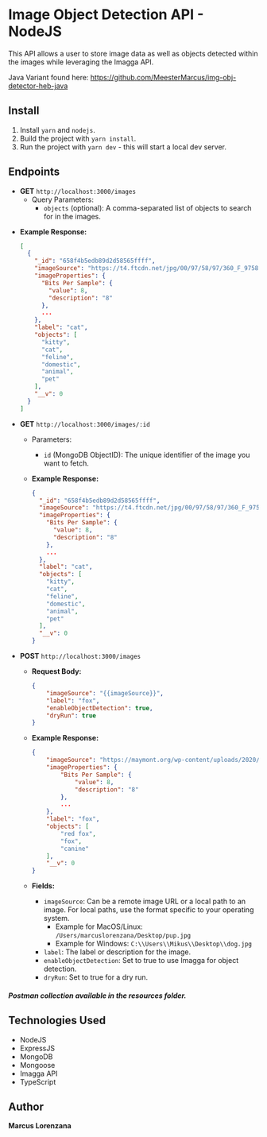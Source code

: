 # Image Object Detection API - NodeJS

This API allows a user to store image data as well as objects detected within the images while leveraging the Imagga
API.

Java Variant found here: https://github.com/MeesterMarcus/img-obj-detector-heb-java

## Install
1. Install `yarn` and `nodejs`.
2. Build the project with `yarn install`.
3. Run the project with `yarn dev` - this will start a local dev server.

## Endpoints
* **GET** `http://localhost:3000/images`
  - Query Parameters:
    - `objects` (optional): A comma-separated list of objects to search for in the images.

- **Example Response:**
  ```json
  [
    {
      "_id": "658f4b5edb89d2d58565ffff",
      "imageSource": "https://t4.ftcdn.net/jpg/00/97/58/97/360_F_97589769_t45CqXyzjz0KXwoBZT9PRaWGHRk5hQqQ.jpg",
      "imageProperties": {
        "Bits Per Sample": {
          "value": 8,
          "description": "8"
        },
        ...
      },
      "label": "cat",
      "objects": [
        "kitty",
        "cat",
        "feline",
        "domestic",
        "animal",
        "pet"
      ],
      "__v": 0
    }
  ]
  ```

* **GET** `http://localhost:3000/images/:id`
  - Parameters:
    - `id` (MongoDB ObjectID): The unique identifier of the image you want to fetch.

  - **Example Response:**
    ```json
    {
      "_id": "658f4b5edb89d2d58565ffff",
      "imageSource": "https://t4.ftcdn.net/jpg/00/97/58/97/360_F_97589769_t45CqXyzjz0KXwoBZT9PRaWGHRk5hQqQ.jpg",
      "imageProperties": {
        "Bits Per Sample": {
          "value": 8,
          "description": "8"
        },
        ...
      },
      "label": "cat",
      "objects": [
        "kitty",
        "cat",
        "feline",
        "domestic",
        "animal",
        "pet"
      ],
      "__v": 0
    }
    ```

* **POST** `http://localhost:3000/images`
  - **Request Body:**
    ```json
    {
        "imageSource": "{{imageSource}}",
        "label": "fox",
        "enableObjectDetection": true,
        "dryRun": true
    }
    ```

  - **Example Response:**
    ```json
    {
        "imageSource": "https://maymont.org/wp-content/uploads/2020/04/banner-red-fox.jpg",
        "imageProperties": {
            "Bits Per Sample": {
                "value": 8,
                "description": "8"
            },
            ...
        },
        "label": "fox",
        "objects": [
            "red fox",
            "fox",
            "canine"
        ],
        "__v": 0
    }
    ```

  - **Fields:**
    - `imageSource`: Can be a remote image URL or a local path to an image. For local paths, use the format specific to your operating system. 
      - Example for MacOS/Linux: `/Users/marcuslorenzana/Desktop/pup.jpg`
      - Example for Windows: `C:\\Users\\Mikus\\Desktop\\dog.jpg`
    - `label`: The label or description for the image.
    - `enableObjectDetection`: Set to true to use Imagga for object detection.
    - `dryRun`: Set to true for a dry run.

##### Postman collection available in the resources folder.


## Technologies Used
* NodeJS
* ExpressJS
* MongoDB
* Mongoose
* Imagga API
* TypeScript

## Author

**Marcus Lorenzana**
